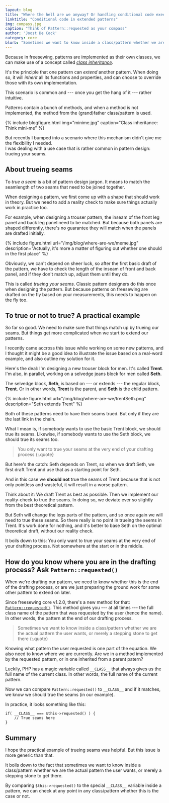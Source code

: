 ```yaml
---
layout: blog
title: "Where the hell are we anyway? Or handling conditional code execution in extended patterns"
linktitle: "Conditional code in extended patterns"
img: compass.jpg
caption: "Think of Pattern::requested as your compass"
author: 'Joost De Cock'
category: core
blurb: "Sometimes we want to know inside a class/pattern whether we are the actual pattern the user wants, or merely a stepping stone to get there."
---
```

Because in freesewing, patterns are implemented as their own classes, 
we can make use of a concept called 
*[class inheritance](https://en.wikipedia.org/wiki/Inheritance_(object-oriented_programming))*.

It's the principle that one pattern can *extend* another pattern. When doing so, it will *inherit* all its functions and properties, and can choose to override those with its own implementation.

This scenario is common and --- once you get the hang of it --- rather intuitive.

Patterns contain a bunch of methods, and when a method is not implemented, the method from the (grand)father class/pattern is used.

{% include blogfigure.html img="minime.jpg" caption="Class inheritance: Think mini-me" %}

But recently I bumped into a scenario where this mechanism didn't give me the flexibility I needed.  
I was dealing with a use case that is rather common in pattern design: trueing your seams.

## About trueing seams 

To *true a seam* is a bit of pattern design jargon. It means to match the seamlength of two seams that need to be joined together.

When designing a pattern, we first come up with a shape that should work in theory. But we need to add a reality check to make sure things actually work in practice too.

For example, when designing a trouser pattern, the inseam of the front leg panel and back leg panel need to be matched. But because both panels are shaped differently, there's no guarantee they will match when the panels are drafted initially.

{% include figure.html url="/img/blog/where-are-we/meme.jpg" description="Actually, it's more a matter of figuring out whether one should in the first place" %}

Obviously, we can't depend on sheer luck, so after the first basic draft of the pattern, we have to check the length of the inseam of front and back panel, and if they don't match up, adjust them until they do.

This is called *trueing your seams*. Classic pattern designers do this once when designing the pattern. But because patterns on freesewing are drafted on the fly based on your measurements, this needs to happen on the fly too.

## To true or not to true? A practical example

So far so good. We need to make sure that things match up by trueing our seams. But things get more complicated when we start to extend our patterns.

I recently came accross this issue while working on some new patterns, and I thought it might be a good idea to illustrate the issue based on a real-word example, and also outline my solution for it.

Here's the deal: I'm designing a new trouser block for men. It's called **Trent**. I'm also, in parallel, working on a selvedge jeans block for men called **Seth**.

The selvedge block, **Seth**, is based on --- or extends --- the regular block, **Trent**. Or in other words, **Trent** is the parent, and **Seth** is the child pattern.

{% include figure.html url="/img/blog/where-are-we/trentSeth.png" description="Seth extends Trent" %}

Both of these patterns need to have their seams trued. But only if they are the last link in the chain.

What I mean is, if somebody wants to use the basic Trent block, we should true its seams. Likewise, if somebody wants to use the Seth block, we should true its seams too. 

> You only want to true your seams at the very end of your drafting process
{:.quote}

But here's the catch: Seth depends on Trent, so when we draft Seth, we first draft Trent and use that as a starting point for Seth.

And in this case we **should not**  true the seams of Trent because that is not only pointless and wasteful, it will result in a worse pattern.

Think about it: We draft Trent as best as possible. Then we implement our reality-check to true the seams. In doing so, we deviate ever so slightly from the best theoretical pattern.

But Seth will change the legs parts of the pattern, and so once again we will need to true these seams. So there really is no point in trueing the seems in Trent. It's work done for nothing, and it's better to base Seth on the optimal theoretical draft, without our reality check.

It boils down to this: You only want to true your seams at the very end of your drafting process. Not somewhere at the start or in the middle.

## How do you know where you are in the drafting process? Ask `Pattern::requested()`

When we're drafting our pattern, we need to know whether this is the end of the drafting process, or are we just preparing the ground work for some other pattern to extend on later.

Since freesewing core v1.2.0, there's a new method for that: [`Pattern::requested()`](/docs/core/classdocs/patterns/core/pattern#requested). 
This method gives you --- at all times --- the full class name of the pattern that was requested by the user (hence the name). In other words, the pattern at the end of our drafting process.

> Sometimes we want to know inside a class/pattern whether we are the actual pattern the user wants, or merely a stepping stone to get there
{:.quote}

Knowing what pattern the user requested is one part of the equation. We also need to know where we are currently. Are we in a method implemented by the requested pattern, or in one inherited from a parent patern?

Luckily, PHP has a magic variable called `__CLASS__` that always gives us the full name of the current class. In other words, the full name of the current pattern.

Now we can compare `Pattern::requested()` to `__CLASS__` and if it matches, we know we should true the seams (in our example).

In practice, it looks something like this:

```php?start_inline
if( __CLASS__ === $this->requested() ) {
    // True seams here
}
```

## Summary

I hope the practical example of trueing seams was helpful. But this issue is more generic than that. 

It boils down to the fact that sometimes we want to know inside a class/pattern whether we are the actual pattern the user wants, or merely a stepping stone to get there.

By comparing `$this->requested()` to the special `__CLASS__` variable inside a pattern, we can check at any point in any class/pattern whether this is the case or not.

